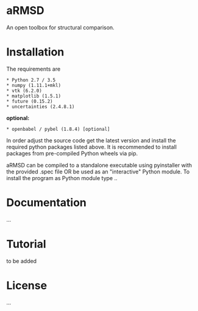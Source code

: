 # aRMSD
An open toolbox for structural comparison.

# Installation
The requirements are

    * Python 2.7 / 3.5
    * numpy (1.11.1+mkl)
    * vtk (6.2.0)
    * matplotlib (1.5.1)
    * future (0.15.2)
    * uncertainties (2.4.8.1)

<b>optional:</b>

    * openbabel / pybel (1.8.4) [optional]

In order adjust the source code get the latest version and install the required python packages listed above. It is recommended to install packages from pre-compiled Python wheels via pip.

aRMSD can be compiled to a standalone executable using pyinstaller with the provided .spec file OR be used as an "interactive" Python module. To install the program as Python module type ..

# Documentation
...

# Tutorial
to be added

# License
...
